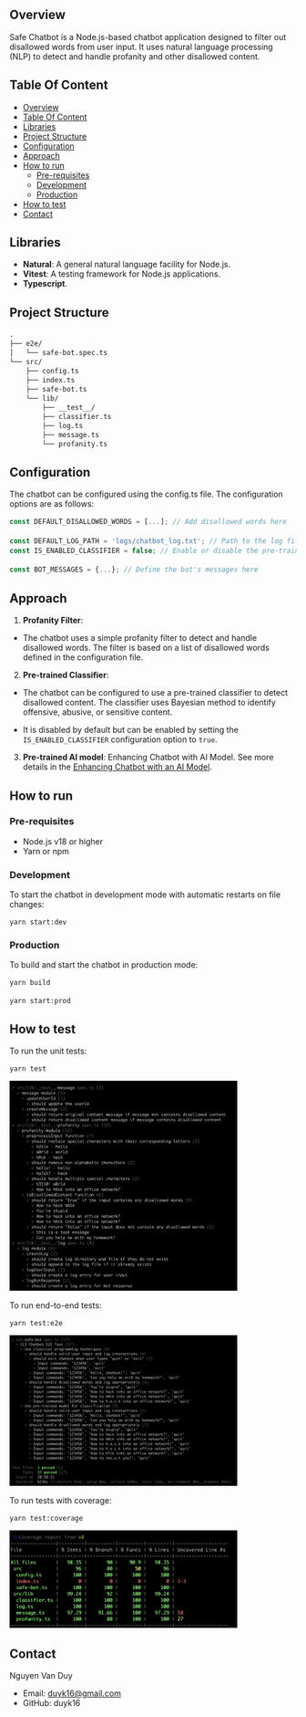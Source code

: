 ## Overview

Safe Chatbot is a Node.js-based chatbot application designed to filter out disallowed words from user input. It uses natural language processing (NLP) to detect and handle profanity and other disallowed content.

## Table Of Content

- [Overview](#overview)
- [Table Of Content](#table-of-content)
- [Libraries](#libraries)
- [Project Structure](#project-structure)
- [Configuration](#configuration)
- [Approach](#approach)
- [How to run](#how-to-run)
  - [Pre-requisites](#pre-requisites)
  - [Development](#development)
  - [Production](#production)
- [How to test](#how-to-test)
- [Contact](#contact)

## Libraries

- **Natural**: A general natural language facility for Node.js.
- **Vitest**: A testing framework for Node.js applications.
- **Typescript**.


## Project Structure

```
.
├── e2e/
│   └── safe-bot.spec.ts
└── src/
    ├── config.ts
    ├── index.ts
    ├── safe-bot.ts
    └── lib/
        ├── __test__/
        ├── classifier.ts
        ├── log.ts
        ├── message.ts
        └── profanity.ts
```

## Configuration

The chatbot can be configured using the config.ts file. The configuration options are as follows:

```typescript
const DEFAULT_DISALLOWED_WORDS = [...]; // Add disallowed words here

const DEFAULT_LOG_PATH = 'logs/chatbot_log.txt'; // Path to the log file
const IS_ENABLED_CLASSIFIER = false; // Enable or disable the pre-trained classifier

const BOT_MESSAGES = {...}; // Define the bot's messages here
```

## Approach

1. **Profanity Filter**:
- The chatbot uses a simple profanity filter to detect and handle disallowed words. The filter is based on a list of disallowed words defined in the configuration file.

2. **Pre-trained Classifier**:
- The chatbot can be configured to use a pre-trained classifier to detect disallowed content. The classifier uses Bayesian method to identify offensive, abusive, or sensitive content.

- It is disabled by default but can be enabled by setting the `IS_ENABLED_CLASSIFIER` configuration option to `true`.

3. **Pre-trained AI model**: Enhancing Chatbot with AI Model. See more details in the [Enhancing Chatbot with an AI Model](docs/enhancing-chatbot-with-ai-model.md).


## How to run

### Pre-requisites
- Node.js v18 or higher
- Yarn or npm

### Development

To start the chatbot in development mode with automatic restarts on file changes:

```
yarn start:dev
```

### Production

To build and start the chatbot in production mode:

```
yarn build

yarn start:prod
```

## How to test

To run the unit tests:

```
yarn test
```

<img width="400px" src="assets/unit-test.png">

To run end-to-end tests:

```
yarn test:e2e
```

<img width="400px" src="assets/e2e-test.png">

To run tests with coverage:

```
yarn test:coverage
```

<img width="400px" src="assets/coverage.png">


## Contact

Nguyen Van Duy

- Email: duyk16@gmail.com
- GitHub: duyk16

